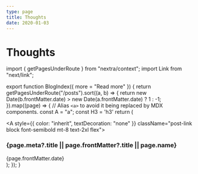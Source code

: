 ```yaml
---
type: page
title: Thoughts
date: 2020-01-03
---
```


# Thoughts


import { getPagesUnderRoute } from "nextra/context";
import Link from "next/link";

export function BlogIndex({ more = "Read more" }) {
  return getPagesUnderRoute("/posts").sort((a, b) => {
    return new Date(b.frontMatter.date) > new Date(a.frontMatter.date) ? 1 : -1;
  }).map((page) => {
    // Alias `<a>` to avoid it being replaced by MDX components.
    const A = "a";
    const H3 = 'h3'
    return (
      <div key={page.route} className="mb-10">
        <Link href={page.route}>
          <A style={{ color: "inherit", textDecoration: "none" }} className="post-link block font-semibold mt-8 text-2xl flex">
            <H3 className="flex-1 m-0 post-title">{page.meta?.title || page.frontMatter?.title || page.name}</H3>
            <time className="opacity-50 text-sm date">{page.frontMatter.date}</time>
          </A>
        </Link>
      </div>
    );
  });
}

<BlogIndex/>
